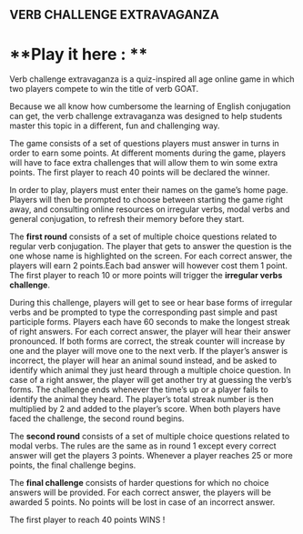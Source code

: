 ## VERB CHALLENGE EXTRAVAGANZA

# **Play it here : **

Verb challenge extravaganza is a quiz-inspired all age online game in which two players compete to win the title of verb GOAT. 

Because we all know how cumbersome the learning of English conjugation can get, the verb challenge extravaganza was designed to help students master this topic in a different, fun and challenging way.

The game consists of a set of questions players must answer in turns in order to earn some points. At different moments during the game, players will have to face extra challenges that will allow them to win some extra points. The first player to reach 40 points will be declared the winner.

In order to play, players must enter their names on the game’s home page. Players will then be prompted to choose between starting the game right away, and consulting online resources on irregular verbs, modal verbs and general conjugation, to refresh their memory before they start.

The **first round** consists of a set of multiple choice questions related to regular verb conjugation. The player that gets to answer the question is the one whose name is highlighted on the screen. For each correct answer, the players will earn 2 points.Each bad answer will however cost them 1 point. The first player to reach 10 or more points will trigger the **irregular verbs challenge**. 

During this challenge, players will get to see or hear base forms of irregular verbs and be prompted to type the corresponding past simple and past participle forms. Players each have 60 seconds to make the longest streak of right answers. For each correct answer, the player will hear their answer pronounced. If both forms are correct, the streak counter will increase by one and the player will move one to the next verb. If the player’s answer is incorrect, the player will hear an animal sound instead, and be asked to identify which animal they just heard through a multiple choice question. In case of a right answer, the player will get another try at guessing the verb’s forms. The challenge ends whenever the time’s up or a player fails to identify the animal they heard. The player’s total streak number is then multiplied by 2 and added to the player’s score. When both players have faced the challenge, the second round begins.

The **second round** consists of a set of multiple choice questions related to modal verbs. The rules are the same as in round 1 except every correct answer will get the players 3 points. Whenever a player reaches 25 or more points, the final challenge begins.

The **final challenge** consists of harder questions for which no choice answers will be provided. For each correct answer, the players will be awarded 5 points. No points will be lost in case of an incorrect answer.

The first player to reach 40 points WINS !